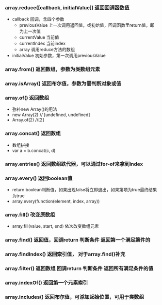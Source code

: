 ### array.reduce([callback, initialValue]) 返回回调函数值
+ callback 回调，含四个参数
    + previousValue 上一次调用返回值，或初始值，回调函数里return值，即为上一次值
    + currentValue 当前值
    + currentIndex 当前index
    + array 调用reduce方法的数组
+ initialValue 初始参数，第一次调用previousValue

### array.from() 返回数组，参数为类数组元素 
### array.isArray() 返回布尔值，参数为需判断对象或值
### array.of() 返回数组
+ 弥补new Array()的用法
+ new Array(2) // [undefined, undefined]
+ Array.of(2) //[2]
### array.concat() 返回数组
+ 数组拼接
+ var a = b.concat(c, d)
### array.entries() 返回数组跌代器，可以通过for-of来拿到index
### array.every() 返回boolean值
+ return boolean判断值，如果出现false将立即退出，如果第项为true最终结果为true
+ array.every(function(element, index, array))
### array.fill() 改变原数组
+ array.fill(value, start, end) 依次改变数组元素
### array.find() 返回值，回调return 判断条件 返回第一个满足篥件的
### array.findIndex() 返回索引值， 对于array.find()补充
### array.filter() 返回数组 回调return 判断条件 返回所有满足条件的值
### array.indexOf() 返回第一个元素索引
### array.includes() 返回布尔值，可添加起始位置，可用于类数组
